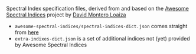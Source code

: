 
Spectral Index specification files, derived from and based on the
[Awesome Spectral Indices](https://awesome-ee-spectral-indices.readthedocs.io/) project
by [David Montero Loaiza](https://github.com/davemlz)

- `awesome-spectral-indices/spectral-indices-dict.json` comes straight
   from [here](https://github.com/davemlz/awesome-spectral-indices/blob/main/output/spectral-indices-dict.json)
- `extra-indixes-dict.json` is a set of additional indices not (yet) provided by Awesome Spectral Indices
